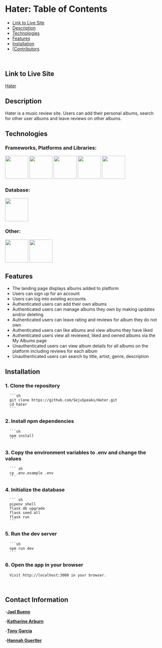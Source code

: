 # Hater: Table of Contents

- [Link to Live Site](#link-to-live-site)
- [Description](#description)
- [Technologies](#technologies)
- [Features](#features)
- [Installation](#installation)
- [[Contributors](https://github.com/SejuSpeaks/Hater/blob/readme-update/README.md#contact-information)

<br>

## Link to Live Site

[Hater](https://github.com/SejuSpeaks/Hater/wiki/Link-to-Live-Site)

## Description

Hater is a music review site. Users can add their personal albums, search for other user albums and leave reviews on other albums.


## Technologies

### Frameworks, Platforms and Libraries:
<img src="https://cdn.jsdelivr.net/gh/devicons/devicon@latest/icons/python/python-original.svg" style="width:75px;" />
<img src="https://cdn.jsdelivr.net/gh/devicons/devicon/icons/redux/redux-original.svg" style="width:75px;" />
<img src="https://cdn.jsdelivr.net/gh/devicons/devicon@latest/icons/flask/flask-original.svg" style="width:75px;" />
<img src="https://cdn.jsdelivr.net/gh/devicons/devicon/icons/html5/html5-plain-wordmark.svg" style="width:75px;" />
<img src="https://cdn.jsdelivr.net/gh/devicons/devicon/icons/css3/css3-plain-wordmark.svg" style="width:75px;" />


### Database:
<img src="https://cdn.jsdelivr.net/gh/devicons/devicon@latest/icons/postgresql/postgresql-plain.svg" style="width:75px;" />

### Other:
<img src="https://cdn.jsdelivr.net/gh/devicons/devicon@latest/icons/docker/docker-plain.svg" style="width:75px;" />
<img src="https://cdn.jsdelivr.net/gh/devicons/devicon/icons/vscode/vscode-original-wordmark.svg" style="width:75px;" />

<br>

## Features

- The landing page displays albums added to platform
- Users can sign up for an account
- Users can log into existing accounts
- Authenticated users can add their own albums
- Authenticated users can manage albums they own by making updates and/or deleting
- Authenticated users can leave rating and reviews for album they do not own
- Authenticated users can like albums and view albums they have liked
- Authenticated users view all reviewed, liked and owned albums via the My Albums page
- Unauthenticated users can view album details for all albums on the platform including reviews for each album
- Unauthenticated users can search by title, artist, genre, description

## Installation

   ### 1. Clone the repository
      ```sh
      git clone https://github.com/SejuSpeaks/Hater.git
      cd hater
      ```
   ### 2. Install npm dependencies
      ```sh
      npm install
      ```
   ### 3. Copy the environment variables to .env and change the values
      ``` sh
      cp .env.example .env
      ```
   ### 4. Initialize the database
      ``` sh
      pipenv shell
      flask db upgrade
      flask seed all
      flask run
      ```
   ### 5. Run the dev server
      ```sh
      npm run dev
      ```
   ### 6. Open the app in your browser

      Visit http://localhost:3000 in your browser.

<br>

## Contact Information
-[**Jael Bueno**](https://github.com/SejuSpeaks)

-[**Katharine Arburn**](https://github.com/KatharineArburn)

-[**Tony Garcia**](https://github.com/triplegdev)

-[**Hannah Guertler**](https://github.com/h-guertler)


